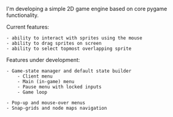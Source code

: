 I'm developing a simple 2D game engine based on core pygame functionality.

Current features:

    - ability to interact with sprites using the mouse
    - ability to drag sprites on screen 
    - ability to select topmost overlapping sprite
    
Features under development:

    - Game-state manager and default state builder
        - Client menu
        - Main (in-game) menu
        - Pause menu with locked inputs
        - Game loop 
 
    - Pop-up and mouse-over menus
    - Snap-grids and node maps navigation
    
        